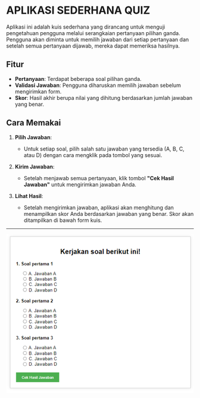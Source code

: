 # APLIKASI SEDERHANA QUIZ

Aplikasi ini adalah kuis sederhana yang dirancang untuk menguji pengetahuan pengguna melalui serangkaian pertanyaan pilihan ganda. Pengguna akan diminta untuk memilih jawaban dari setiap pertanyaan dan setelah semua pertanyaan dijawab, mereka dapat memeriksa hasilnya.

## Fitur

- **Pertanyaan**: Terdapat beberapa soal pilihan ganda.
- **Validasi Jawaban**: Pengguna diharuskan memilih jawaban sebelum mengirimkan form.
- **Skor**: Hasil akhir berupa nilai yang dihitung berdasarkan jumlah jawaban yang benar.

## Cara Memakai

1. **Pilih Jawaban**:
   - Untuk setiap soal, pilih salah satu jawaban yang tersedia (A, B, C, atau D) dengan cara mengklik pada tombol yang sesuai.

2. **Kirim Jawaban**:
   - Setelah menjawab semua pertanyaan, klik tombol **"Cek Hasil Jawaban"** untuk mengirimkan jawaban Anda.

3. **Lihat Hasil**:
   - Setelah mengirimkan jawaban, aplikasi akan menghitung dan menampilkan skor Anda berdasarkan jawaban yang benar. Skor akan ditampilkan di bawah form kuis.
  
---
  
<img src="quiz.png">


